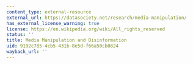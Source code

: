 ```yaml
---
content_type: external-resource
external_url: https://datasociety.net/research/media-manipulation/
has_external_license_warning: true
license: https://en.wikipedia.org/wiki/All_rights_reserved
status: ''
title: Media Manipulation and Disinformation
uid: 9192c785-4cb5-431b-8e5d-f66a50cb0824
wayback_url: ''
---
```

